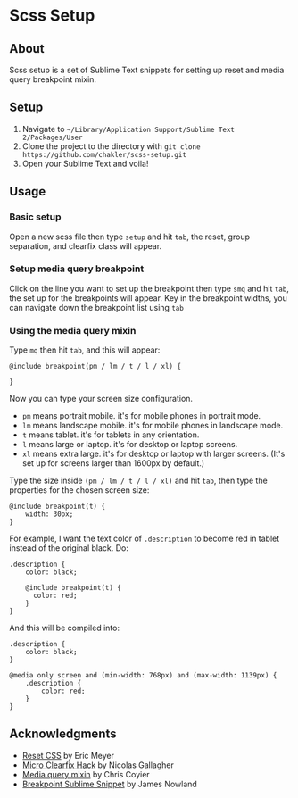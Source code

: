 # Scss Setup

## About

Scss setup is a set of Sublime Text snippets for setting up reset and media query breakpoint mixin.

## Setup

1. Navigate to `~/Library/Application Support/Sublime Text 2/Packages/User`
2. Clone the project to the directory with `git clone https://github.com/chakler/scss-setup.git`
3. Open your Sublime Text and voila!

## Usage

### Basic setup

Open a new scss file then type `setup` and hit `tab`, the reset, group separation, and clearfix class will appear.

### Setup media query breakpoint

Click on the line you want to set up the breakpoint then type `smq` and hit `tab`, the set up for the breakpoints will appear.
Key in the breakpoint widths, you can navigate down the breakpoint list using `tab`

### Using the media query mixin 

Type `mq` then hit `tab`, and this will appear:



	@include breakpoint(pm / lm / t / l / xl) {
	  
	}



Now you can type your screen size configuration.

- `pm` means portrait mobile. it's for mobile phones in portrait mode.
- `lm` means landscape mobile. it's for mobile phones in landscape mode.
- `t` means tablet. it's for tablets in any orientation.
- `l` means large or laptop. it's for desktop or laptop screens.
- `xl` means extra large. it's for desktop or laptop with larger screens. (It's set up for screens larger than 1600px by default.)

Type the size inside `(pm / lm / t / l / xl)` and hit `tab`, then type the properties for the chosen screen size:


	@include breakpoint(t) {
  		width: 30px;
	}


For example, I want the text color of `.description` to become red in tablet instead of the original black. Do:


	.description {
		color: black;
	
		@include breakpoint(t) {
		  color: red;
		}
	}


And this will be compiled into:


	.description {
		color: black;
	}

	@media only screen and (min-width: 768px) and (max-width: 1139px) { 
		.description {
			color: red;
		}
	}


## Acknowledgments

- [Reset CSS](http://meyerweb.com/eric/tools/css/reset/) by Eric Meyer
- [Micro Clearfix Hack](http://nicolasgallagher.com/micro-clearfix-hack/) by Nicolas Gallagher
- [Media query mixin](https://css-tricks.com/media-queries-sass-3-2-and-codekit/) by Chris Coyier
- [Breakpoint Sublime Snippet](https://gist.github.com/jnowland/5151162) by James Nowland

